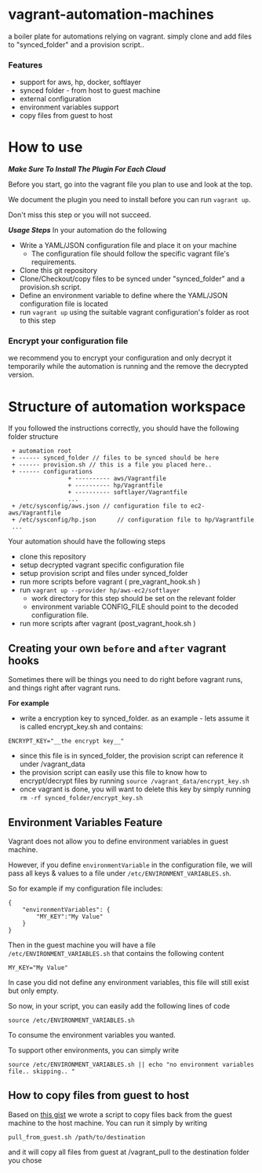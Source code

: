 vagrant-automation-machines
===========================

a boiler plate for automations relying on vagrant. simply clone and add files to "synced_folder" and a provision script..

### Features

 - support for aws, hp, docker, softlayer
 - synced folder - from host to guest machine
 - external configuration
 - environment variables support
 - copy files from guest to host



# How to use 

___Make Sure To Install The Plugin For Each Cloud___

Before you start, go into the vagrant file you plan to use and look at the top. 

We document the plugin you need to install before you can run `vagrant up`. 

Don't miss this step or you will not succeed. 

___Usage Steps___
In your automation do the following 

 - Write a YAML/JSON configuration file and place it on your machine
    - The configuration file should follow the specific vagrant file's requirements. 
 - Clone this git repository
 - Clone/Checkout/copy files to be synced under "synced_folder" and a provision.sh script. 
 - Define an environment variable to define where the YAML/JSON configuration file is located
 - run `vagrant up` using the suitable vagrant configuration's folder as root to this step

### Encrypt your configuration file

we recommend you to encrypt your configuration and only decrypt it temporarily while the automation is running and the remove the decrypted version. 

# Structure of automation workspace

If you followed the instructions correctly, you should have the following folder structure 

```
 + automation root
 + ------ synced_folder // files to be synced should be here
 + ------ provision.sh // this is a file you placed here.. 
 + ------ configurations
                 + ---------- aws/Vagrantfile
                 + ---------- hp/Vagrantfile
                 + ---------- softlayer/Vagrantfile
                 ...
 + /etc/sysconfig/aws.json // configuration file to ec2-aws/Vagrantfile
 + /etc/sysconfig/hp.json      // configuration file to hp/Vagrantfile
 ... 
```


Your automation should have the following steps

 - clone this repository
 - setup decrypted vagrant specific configuration file
 - setup provision script and files under synced_folder
 - run more scripts before vagrant ( pre_vagrant_hook.sh )
 - run `vagrant up --provider hp/aws-ec2/softlayer` 
    - work directory for this step should be set on the relevant folder
    - environment variable CONFIG_FILE should point to the decoded configuration file.
 - run more scripts after vagrant (post_vagrant_hook.sh )


## Creating your own `before` and `after` vagrant hooks

Sometimes there will be things you need to do right before vagrant runs, and things right after vagrant runs.

**For example**

 - write a encryption key to synced_folder. as an example - lets assume it is called encrypt_key.sh and contains:
 ```
 ENCRYPT_KEY="__the encrypt key__"
 ```
 - since this file is in synced_folder, the provision script can reference it under /vagrant_data
 - the provision script can easily use this file to know how to encrypt/decrypt files by running `source /vagrant_data/encrypt_key.sh`
 - once vagrant is done, you will want to delete this key by simply running `rm -rf synced_folder/encrypt_key.sh`


## Environment Variables Feature

Vagrant does not allow you to define environment variables in guest machine.

However, if you define `environmentVariable` in the configuration file, we will pass all keys & values to a file under `/etc/ENVIRONMENT_VARIABLES.sh`.

So for example if my configuration file includes:

```
{
    "environmentVariables": {
        "MY_KEY":"My Value"
    }
}

```

Then in the guest machine you will have a file `/etc/ENVIRONMENT_VARIABLES.sh` that contains the following content

```
MY_KEY="My Value"
```

In case you did not define any environment variables, this file will still exist but only empty.

So now, in your script, you can easily add the following lines of code

```
source /etc/ENVIRONMENT_VARIABLES.sh
```

To consume the environment variables you wanted.

To support other environments, you can simply write

```
source /etc/ENVIRONMENT_VARIABLES.sh || echo "no environment variables file.. skipping.. "
```

## How to copy files from guest to host

Based on [this gist](https://gist.github.com/geedew/11289350) we wrote a script to copy files back from the guest machine to the host machine. You can run it simply by writing 

```
pull_from_guest.sh /path/to/destination
```

and it will copy all files from guest at /vagrant_pull to the destination folder you chose
